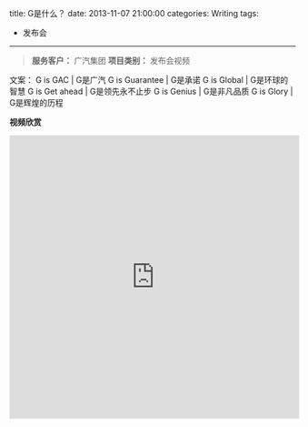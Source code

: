 title: G是什么？
date: 2013-11-07 21:00:00
categories: Writing
tags:
 - 发布会
---

> __服务客户：__ 广汽集团
> __项目类别：__ 发布会视频

文案：
G is GAC | G是广汽
G is Guarantee | G是承诺
G is Global | G是环球的智慧
G is Get ahead | G是领先永不止步
G is Genius | G是非凡品质
G is Glory | G是辉煌的历程 	



__视频欣赏__
<iframe height=498 width=510 src="http://player.youku.com/embed/XNTc4MzQzNzAw" frameborder=0 allowfullscreen></iframe>
